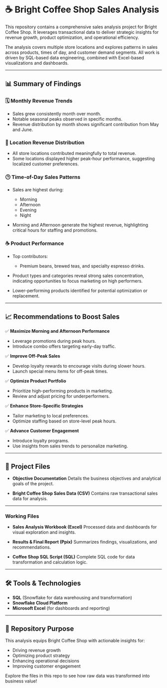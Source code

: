 # ☕ Bright Coffee Shop Sales Analysis

This repository contains a comprehensive sales analysis project for Bright Coffee Shop. It leverages transactional data to deliver strategic insights for revenue growth, product optimization, and operational efficiency.

The analysis covers multiple store locations and explores patterns in sales across products, times of day, and customer demand segments. All work is driven by SQL-based data engineering, combined with Excel-based visualizations and dashboards.

---

## 📊 Summary of Findings

### 🗓️ Monthly Revenue Trends

* Sales grew consistently month over month.
* Notable seasonal peaks observed in specific months.
* Revenue distribution by month shows significant contribution from May and June.

### 📍 Location Revenue Distribution

* All store locations contributed meaningfully to total revenue.
* Some locations displayed higher peak-hour performance, suggesting localized customer preferences.

### 🕒 Time-of-Day Sales Patterns

* Sales are highest during:

  * Morning
  * Afternoon
  * Evening
  * Night
* Morning and Afternoon generate the highest revenue, highlighting critical hours for staffing and promotions.

### ☕ Product Performance

* Top contributors:

  * Premium beans, brewed teas, and specialty espresso drinks.
* Product types and categories reveal strong sales concentration, indicating opportunities to focus marketing on high performers.
* Lower-performing products identified for potential optimization or replacement.

---

## 📈 Recommendations to Boost Sales

✅ **Maximize Morning and Afternoon Performance**

* Leverage promotions during peak hours.
* Introduce combo offers targeting early-day traffic.

✅ **Improve Off-Peak Sales**

* Develop loyalty rewards to encourage visits during slower hours.
* Launch special menu items for off-peak times.

✅ **Optimize Product Portfolio**

* Prioritize high-performing products in marketing.
* Review and adjust pricing for underperformers.

✅ **Enhance Store-Specific Strategies**

* Tailor marketing to local preferences.
* Optimize staffing based on store-level peak hours.

✅ **Advance Customer Engagement**

* Introduce loyalty programs.
* Use insights from sales trends to personalize marketing.

---

## 📂 Project Files

* **Objective Documentation**
  Details the business objectives and analytical goals of the project.

* **Bright Coffee Shop Sales Data (CSV)**
  Contains raw transactional sales data for analysis.

---

### Working Files

* **Sales Analysis Workbook (Excel)**
  Processed data and dashboards for visual exploration and insights.

* **Results & Final Report (Ppix)**
  Summarizes findings, visualizations, and recommendations.

* **Coffee Shop SQL Script (SQL)**
  Complete SQL code for data transformation and calculation logic.

---

## 🛠️ Tools & Technologies

* **SQL** (Snowflake for data warehousing and transformation)
* **Snowflake Cloud Platform**
* **Microsoft Excel** (for dashboards and reporting)

---

## 🔗 Repository Purpose

This analysis equips Bright Coffee Shop with actionable insights for:

* Driving revenue growth
* Optimizing product strategy
* Enhancing operational decisions
* Improving customer engagement

Explore the files in this repo to see how raw data was transformed into business value!
